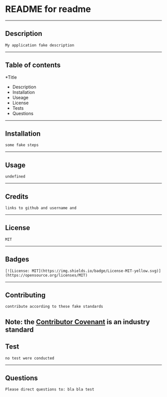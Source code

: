 
# README for readme
---
## Description
    My application fake description
---
## Table of contents
*Title
* Description
* Installation
* Useage
* License
* Tests
* Questions
---

## Installation
    some fake steps
---
## Usage 
    undefined
---
## Credits 
    links to github and username and 
---
## License
    MIT
---
## Badges 

    [![License: MIT](https://img.shields.io/badge/License-MIT-yellow.svg)](https://opensource.org/licenses/MIT)
---

## Contributing 
    contribute according to these fake standards
Note: the [Contributor Covenant](https://www.contributor-covenant.org/) is an industry standard
---

## Test
    no test were conducted
---

## Questions
    Please direct questions to: bla bla test
